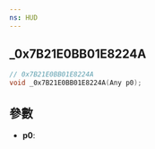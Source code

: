 ```yaml
---
ns: HUD
---
```

## _0x7B21E0BB01E8224A

```c
// 0x7B21E0BB01E8224A
void _0x7B21E0BB01E8224A(Any p0);
```


## 參數
* **p0**: 

